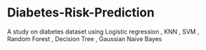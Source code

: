 # Diabetes-Risk-Prediction
A study on diabetes dataset using Logistic regression , KNN , SVM , Random Forest , Decision Tree , Gaussian Naive Bayes
